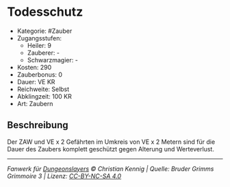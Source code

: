 # Todesschutz

- Kategorie: #Zauber
- Zugangsstufen:
  - Heiler: 9
  - Zauberer: -
  - Schwarzmagier: -
- Kosten: 290
- Zauberbonus: 0
- Dauer: VE KR
- Reichweite: Selbst
- Abklingzeit: 100 KR
- Art: Zaubern

## Beschreibung

Der ZAW und VE x 2 Gefährten im Umkreis von VE x 2 Metern sind für die Dauer des Zaubers komplett geschützt gegen Alterung und Werteverlust.

---

_Fanwerk für [Dungeonslayers](https://www.dungeonslayers.net/) © Christian Kennig | Quelle: Bruder Grimms Grimmoire 3 | Lizenz: [CC-BY-NC-SA 4.0](https://creativecommons.org/licenses/by-nc-sa/4.0/deed.de)_
